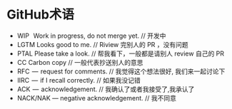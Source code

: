 # GitHub术语
- WIP   Work in progress, do not merge yet. // 开发中
- LGTM Looks good to me. // Riview 完别人的 PR ，没有问题
- PTAL Please take a look. // 帮我看下，一般都是请别人 review 自己的 PR
- CC Carbon copy // 一般代表抄送别人的意思
- RFC  —  request for comments. // 我觉得这个想法很好, 我们来一起讨论下
- IIRC  —  if I recall correctly. // 如果我没记错
- ACK  —  acknowledgement. // 我确认了或者我接受了,我承认了
- NACK/NAK — negative acknowledgement. // 我不同意

